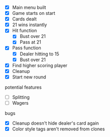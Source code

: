 

- [x] Main menu built
- [X] Game starts on start
- [X] Cards dealt
- [X] 21 wins instantly
- [X] Hit function
    - [X] Bust over 21
    - [X] Pass at 21
- [X] Pass function
    - [X] Dealer hitting to 15
    - [X] Bust over 21
- [X] Find higher scoring player
- [X] Cleanup
- [X] Start new round

potential features
- [ ] Splitting
- [ ] Wagers

bugs
- [X] Cleanup doesn't hide dealer's card again
- [X] Color style tags aren't removed from clones